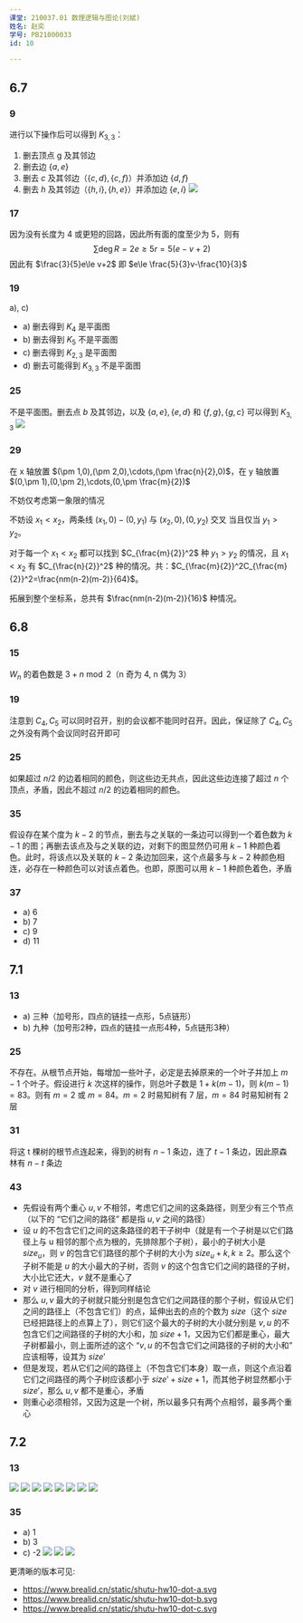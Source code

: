 ```yaml
---
课堂: 210037.01 数理逻辑与图论(刘斌)  
姓名: 赵奕  
学号: PB21000033  
id: 10

---
```

## 6.7
### 9
进行以下操作后可以得到 $K_{3,3}$：
1. 删去顶点 g 及其邻边
2. 删去边 $\{a,e\}$
3. 删去 $c$ 及其邻边（$\{c,d\},\{c,f\}$）并添加边 $\{d,f\}$
3. 删去 $h$ 及其邻边（$\{h,i\},\{h,e\}$）并添加边 $\{e,i\}$
![](graph-week10-1.png)

### 17
因为没有长度为 4 或更短的回路，因此所有面的度至少为 5，则有
$$\sum \deg R=2e\ge 5r=5(e-v+2)$$
因此有 $\frac{3}{5}e\le v+2$ 即 $e\le \frac{5}{3}v-\frac{10}{3}$

### 19
a), c)

- a) 删去得到 $K_4$ 是平面图
- b) 删去得到 $K_5$ 不是平面图
- c) 删去得到 $K_{2,3}$ 是平面图
- d) 删去可能得到 $K_{3,3}$ 不是平面图

### 25
不是平面图。删去点 $b$ 及其邻边，以及 $\{a,e\},\{e,d\}$ 和 $\{f,g\},\{g,c\}$ 可以得到 $K_{3,3}$
![](graph-week10-2.png)

### 29
在 x 轴放置 $(\pm 1,0),(\pm 2,0),\cdots,(\pm \frac{n}{2},0)$，在 y 轴放置 $(0,\pm 1),(0,\pm 2),\cdots,(0,\pm \frac{m}{2})$  

不妨仅考虑第一象限的情况

不妨设 $x_1<x_2$，两条线 $(x_1,0)-(0,y_1)$ 与 $(x_2,0),(0,y_2)$ 交叉 当且仅当 $y_1>y_2$。

对于每一个 $x_1<x_2$ 都可以找到 $C_{\frac{m}{2}}^2$ 种 $y_1>y_2$ 的情况，且 $x_1<x_2$ 有 $C_{\frac{n}{2}}^2$ 种的情况。共：$C_{\frac{m}{2}}^2C_{\frac{m}{2}}^2=\frac{nm(n-2)(m-2)}{64}$。

拓展到整个坐标系，总共有 $\frac{nm(n-2)(m-2)}{16}$ 种情况。

## 6.8
### 15
$W_n$ 的着色数是 $3+n\bmod 2$（n 奇为 4, n 偶为 3）

### 19
注意到 $C_4,C_5$ 可以同时召开，别的会议都不能同时召开。因此，保证除了 $C_4,C_5$ 之外没有两个会议同时召开即可

### 25
如果超过 $n/2$ 的边着相同的颜色，则这些边无共点，因此这些边连接了超过 $n$ 个顶点，矛盾，因此不超过 $n/2$ 的边着相同的颜色。

### 35
假设存在某个度为 $k-2$ 的节点，删去与之关联的一条边可以得到一个着色数为 $k-1$ 的图；再删去该点及与之关联的边，对剩下的图显然仍可用 $k-1$ 种颜色着色。此时，将该点以及关联的 $k-2$ 条边加回来，这个点最多与 $k-2$ 种颜色相连，必存在一种颜色可以对该点着色。也即，原图可以用 $k-1$ 种颜色着色，矛盾

### 37
- a) 6
- b) 7
- c) 9
- d) 11

## 7.1
### 13
- a) 三种（加号形，四点的链挂一点形，5点链形）
- b) 九种（加号形2种，四点的链挂一点形4种，5点链形3种）

### 25
不存在。从根节点开始，每增加一些叶子，必定是去掉原来的一个叶子并加上 $m-1$ 个叶子。假设进行 $k$ 次这样的操作，则总叶子数是 $1+k(m-1)$，则 $k(m-1)=83$。则有 $m=2$ 或 $m=84$。$m=2$ 时易知树有 7 层，$m=84$ 时易知树有 2 层

### 31
将这 t 棵树的根节点连起来，得到的树有 $n-1$ 条边，连了 $t-1$ 条边，因此原森林有 $n-t$ 条边

### 43

- 先假设有两个重心 $u,v$ 不相邻，考虑它们之间的这条路径，则至少有三个节点（以下的 “它们之间的路径” 都是指 $u,v$ 之间的路径）
- 设 $u$ 的不包含它们之间的这条路径的若干子树中（就是有一个子树是以它们路径上与 u 相邻的那个点为根的，先排除那个子树），最小的子树大小是 $size_u$，则 $v$ 的包含它们路径的那个子树的大小为 $size_u+k,k≥2$。那么这个子树不能是 $u$ 的大小最大的子树，否则 $v$ 的这个包含它们之间的路径的子树，大小比它还大，$v$ 就不是重心了
- 对 $v$ 进行相同的分析，得到同样结论
- 那么 $u,v$ 最大的子树就只能分别是包含它们之间路径的那个子树，假设从它们之间的路径上（不包含它们）的点，延伸出去的点的个数为 $size$（这个 $size$ 已经把路径上的点算上了），则它们这个最大的子树的大小就分别是 $v,u$ 的不包含它们之间路径的子树的大小和，加 $size+1$，又因为它们都是重心，最大子树都最小，则上面所述的这个 “$v,u$ 的不包含它们之间路径的子树的大小和” 应该相等，设其为 $size′$
- 但是发现，若从它们之间的路径上（不包含它们本身）取一点，则这个点沿着它们之间路径的两个子树应该都小于 $size′+size+1$，而其他子树显然都小于 $size′$，那么 $u,v$ 都不是重心，矛盾
- 则重心必须相邻，又因为这是一个树，所以最多只有两个点相邻，最多两个重心

## 7.2
### 13
![](graph-week10-dot1.svg)
![](graph-week10-dot2.svg)
![](graph-week10-dot3.svg)
![](graph-week10-dot4.svg)
![](graph-week10-dot5.svg)
![](graph-week10-dot6.svg)
![](graph-week10-dot7.svg)
![](graph-week10-dot8.svg)

### 35
- a) 1
- b) 3
- c) -2
![](graph-week10-dota.svg)
![](graph-week10-dotb.svg)
![](graph-week10-dotc.svg)

更清晰的版本可见: 
- <https://www.brealid.cn/static/shutu-hw10-dot-a.svg>
- <https://www.brealid.cn/static/shutu-hw10-dot-b.svg>
- <https://www.brealid.cn/static/shutu-hw10-dot-c.svg>